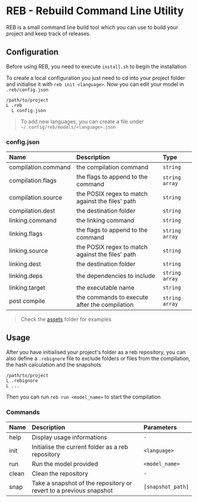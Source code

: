 # REB - Rebuild Command Line Utility
REB is a small command line build tool which you can use to build your project and keep track of releases.

## Configuration
Before using REB, you need to execute `install.sh` to begin the installation

To create a local configuration you just need to cd into your project folder and initialise it
with `reb init <language>`. Now you can edit your model in `.reb/config.json`
```
/path/to/project
L .reb
  L config.json
```

> To add new languages, you can create a file under `~/.config/reb/models/<language>.json` 

### config.json
| Name | Description | Type |
| :--- | :---------- | :--- |
| compilation.command | the compilation command                          | `string      ` |
| compilation.flags   | the flags to append to the command               | `string array` |
| compilation.source  | the POSIX regex to match against the files' path | `string      ` |
| compilation.dest    | the destination folder                           | `string      ` |
| linking.command     | the linking command                              | `string      ` |
| linking.flags       | the flags to append to the command               | `string array` |
| linking.source      | the POSIX regex to match against the files' path | `string      ` |
| linking.dest        | the destination folder                           | `string      ` |
| linking.deps        | the dependencies to include                      | `string array` |
| linking.target      | the executable name                              | `string      ` |
| post compile        | the commands to execute after the compilation    | `string array` |

> Check the [assets](assets) folder for examples

## Usage
After you have initialised your project's folder as a reb repository, you can also define a `.rebignore` file
to exclude folders or files from the compilation, the hash calculation and the snapshots
```
/path/to/project
L .rebignore
L ...
```

Then you can run `reb run <model_name>` to start the compilation

### Commands
| Name | Description | Parameters |
| :--- | :---------- | :--------- |
| help  | Display usage informations                                         | `-              ` |
| init  | Initialise the current folder as a reb repository                  | `<language>     ` |
| run   | Run the model provided                                             | `<model_name>   ` |
| clean | Clean the repository                                               | `-              ` |
| snap  | Take a snapshot of the repository or revert to a previous snapshot | `[snapshot_path]` |
